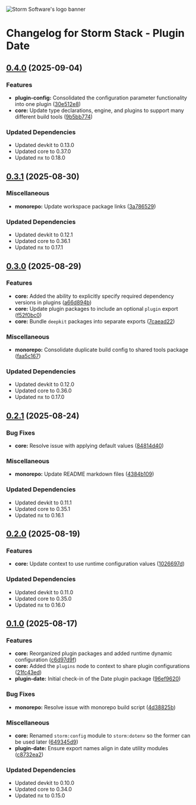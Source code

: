 ![Storm Software's logo banner](https://public.storm-cdn.com/brand-banner.png)

# Changelog for Storm Stack - Plugin Date

## [0.4.0](https://github.com/storm-software/storm-stack/releases/tag/plugin-date%400.4.0) (2025-09-04)

### Features

- **plugin-config:** Consolidated the configuration parameter functionality into
  one plugin
  ([30e512e8](https://github.com/storm-software/storm-stack/commit/30e512e8))
- **core:** Update type declarations, engine, and plugins to support many
  different build tools
  ([9b5bb774](https://github.com/storm-software/storm-stack/commit/9b5bb774))

### Updated Dependencies

- Updated devkit to 0.13.0
- Updated core to 0.37.0
- Updated nx to 0.18.0

## [0.3.1](https://github.com/storm-software/storm-stack/releases/tag/plugin-date%400.3.1) (2025-08-30)

### Miscellaneous

- **monorepo:** Update workspace package links
  ([3a786529](https://github.com/storm-software/storm-stack/commit/3a786529))

### Updated Dependencies

- Updated devkit to 0.12.1
- Updated core to 0.36.1
- Updated nx to 0.17.1

## [0.3.0](https://github.com/storm-software/storm-stack/releases/tag/plugin-date%400.3.0) (2025-08-29)

### Features

- **core:** Added the ability to explicitly specify required dependency versions
  in plugins
  ([a66d894b](https://github.com/storm-software/storm-stack/commit/a66d894b))
- **core:** Update plugin packages to include an optional `plugin` export
  ([f52f0bc0](https://github.com/storm-software/storm-stack/commit/f52f0bc0))
- **core:** Bundle `deepkit` packages into separate exports
  ([7caead22](https://github.com/storm-software/storm-stack/commit/7caead22))

### Miscellaneous

- **monorepo:** Consolidate duplicate build config to shared tools package
  ([faa5c167](https://github.com/storm-software/storm-stack/commit/faa5c167))

### Updated Dependencies

- Updated devkit to 0.12.0
- Updated core to 0.36.0
- Updated nx to 0.17.0

## [0.2.1](https://github.com/storm-software/storm-stack/releases/tag/plugin-date%400.2.1) (2025-08-24)

### Bug Fixes

- **core:** Resolve issue with applying default values
  ([84814d40](https://github.com/storm-software/storm-stack/commit/84814d40))

### Miscellaneous

- **monorepo:** Update README markdown files
  ([4384b109](https://github.com/storm-software/storm-stack/commit/4384b109))

### Updated Dependencies

- Updated devkit to 0.11.1
- Updated core to 0.35.1
- Updated nx to 0.16.1

## [0.2.0](https://github.com/storm-software/storm-stack/releases/tag/plugin-date%400.2.0) (2025-08-19)

### Features

- **core:** Update context to use runtime configuration values
  ([1026697d](https://github.com/storm-software/storm-stack/commit/1026697d))

### Updated Dependencies

- Updated devkit to 0.11.0
- Updated core to 0.35.0
- Updated nx to 0.16.0

## [0.1.0](https://github.com/storm-software/storm-stack/releases/tag/plugin-date%400.1.0) (2025-08-17)

### Features

- **core:** Reorganized plugin packages and added runtime dynamic configuration
  ([c6d97d9f](https://github.com/storm-software/storm-stack/commit/c6d97d9f))
- **core:** Added the `plugins` node to context to share plugin configurations
  ([21fc43ed](https://github.com/storm-software/storm-stack/commit/21fc43ed))
- **plugin-date:** Initial check-in of the Date plugin package
  ([96ef9620](https://github.com/storm-software/storm-stack/commit/96ef9620))

### Bug Fixes

- **monorepo:** Resolve issue with monorepo build script
  ([4d38825b](https://github.com/storm-software/storm-stack/commit/4d38825b))

### Miscellaneous

- **core:** Renamed `storm:config` module to `storm:dotenv` so the former can be
  used later
  ([649345d9](https://github.com/storm-software/storm-stack/commit/649345d9))
- **plugin-date:** Ensure export names align in date utility modules
  ([c8732ea2](https://github.com/storm-software/storm-stack/commit/c8732ea2))

### Updated Dependencies

- Updated devkit to 0.10.0
- Updated core to 0.34.0
- Updated nx to 0.15.0
